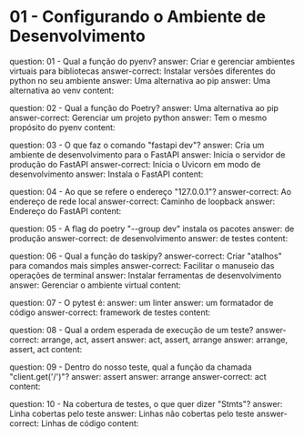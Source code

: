 # 01 - Configurando o Ambiente de Desenvolvimento

<?quiz?>
question: 01 - Qual a função do pyenv?
answer: Criar e gerenciar ambientes virtuais para bibliotecas
answer-correct: Instalar versões diferentes do python no seu ambiente
answer: Uma alternativa ao pip
answer: Uma alternativa ao venv
content:
<?/quiz?>

<?quiz?>
question: 02 - Qual a função do Poetry?
answer: Uma alternativa ao pip
answer-correct: Gerenciar um projeto python
answer: Tem o mesmo propósito do pyenv
content:
<?/quiz?>

<?quiz?>
question: 03 - O que faz o comando "fastapi dev"?
answer: Cria um ambiente de desenvolvimento para o FastAPI
answer: Inicia o servidor de produção do FastAPI
answer-correct: Inicia o Uvicorn em modo de desenvolvimento
answer: Instala o FastAPI
content:
<?/quiz?>

<?quiz?>
question: 04 - Ao que se refere o endereço "127.0.0.1"?
answer-correct: Ao endereço de rede local
answer-correct: Caminho de loopback
answer: Endereço do FastAPI
content:
<?/quiz?>

<?quiz?>
question: 05 - A flag do poetry "--group dev" instala os pacotes
answer: de produção
answer-correct: de desenvolvimento
answer: de testes
content:
<?/quiz?>

<?quiz?>
question: 06 - Qual a função do taskipy?
answer-correct: Criar "atalhos" para comandos mais simples
answer-correct: Facilitar o manuseio das operações de terminal
answer: Instalar ferramentas de desenvolvimento
answer: Gerenciar o ambiente virtual
content:
<?/quiz?>

<?quiz?>
question: 07 - O pytest é:
answer: um linter
answer: um formatador de código
answer-correct: framework de testes
content:
<?/quiz?>

<?quiz?>
question: 08 - Qual a ordem esperada de execução de um teste?
answer-correct: arrange, act, assert
answer: act, assert, arrange
answer: arrange, assert, act
content:
<?/quiz?>

<?quiz?>
question: 09 - Dentro do nosso teste, qual a função da chamada "client.get('/')"?
answer: assert
answer: arrange
answer-correct: act
content:
<?/quiz?>

<?quiz?>
question: 10 - Na cobertura de testes, o que quer dizer "Stmts"?
answer: Linha cobertas pelo teste
answer: Linhas não cobertas pelo teste
answer-correct: Linhas de código
content:
<?/quiz?>
